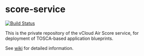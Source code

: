 # score-service 

[![Build Status](https://magnum.travis-ci.com/vcloudair/score-service.svg?token=nbqWx87GyZzSWPQQsQME&branch=master "Circle CI")](https://magnum.travis-ci.com/vcloudair/score-service)

This is the private repository of the vCloud Air Score service, for deployment of TOSCA-based application blueprints.

See [wiki](https://github.com/vcloudair/score-service/wiki/Home) for detailed information.



